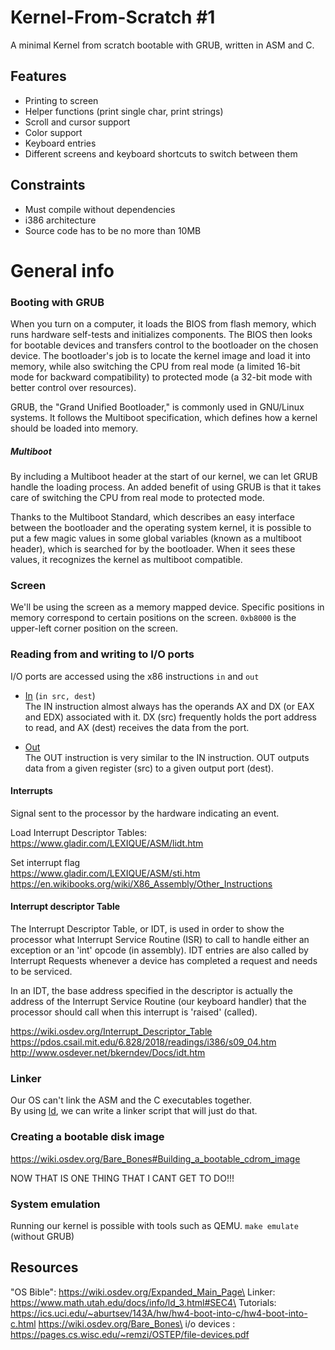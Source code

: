 # Kernel-From-Scratch #1

A minimal Kernel from scratch bootable with GRUB, written in ASM and C.

## Features
- Printing to screen
- Helper functions (print single char, print strings)
- Scroll and cursor support
- Color support
- Keyboard entries
- Different screens and keyboard shortcuts to switch  between them 

## Constraints
- Must compile without dependencies
- i386 architecture
- Source code has to be no more than 10MB

# General info
### Booting with GRUB
When you turn on a computer, it loads the BIOS from flash memory, which runs hardware self-tests and initializes components. The BIOS then looks for bootable devices and transfers control to the bootloader on the chosen device. The bootloader's job is to locate the kernel image and load it into memory, while also switching the CPU from real mode (a limited 16-bit mode for backward compatibility) to protected mode (a 32-bit mode with better control over resources).

GRUB, the "Grand Unified Bootloader," is commonly used in GNU/Linux systems. It follows the Multiboot specification, which defines how a kernel should be loaded into memory.

##### Multiboot
By including a Multiboot header at the start of our kernel, we can let GRUB handle the loading process. An added benefit of using GRUB is that it takes care of switching the CPU from real mode to protected mode.

Thanks to the Multiboot Standard, which describes an easy interface between the bootloader and the operating system kernel, it is possible to put a few magic values in some global variables (known as a multiboot header), which is searched for by the bootloader. When it sees these values, it recognizes the kernel as multiboot compatible.

### Screen
We'll be using the screen as a memory mapped device.
Specific positions in memory correspond to certain positions on the screen.
``` 0xb8000 ``` is the upper-left corner position on the screen.

### Reading from and writing to I/O ports
I/O ports are accessed using the x86 instructions ```in``` and ```out```

- [In](https://www.gladir.com/LEXIQUE/ASM/in.htm) 
(``` in src, dest ```) \
The IN instruction almost always has the operands AX and DX (or EAX and EDX) associated with it. DX (src) frequently holds the port address to read, and AX (dest) receives the data from the port.

- [Out](https://www.gladir.com/LEXIQUE/ASM/out.htm) \
The OUT instruction is very similar to the IN instruction. OUT outputs data from a given register (src) to a given output port (dest).

#### Interrupts
Signal sent to the processor by the hardware indicating an event.

Load Interrupt Descriptor Tables:\
https://www.gladir.com/LEXIQUE/ASM/lidt.htm

Set interrupt flag\
https://www.gladir.com/LEXIQUE/ASM/sti.htm
https://en.wikibooks.org/wiki/X86_Assembly/Other_Instructions


#### Interrupt descriptor Table 
The Interrupt Descriptor Table, or IDT, is used in order to show the processor what Interrupt Service Routine (ISR) to call to handle either an exception or an 'int' opcode (in assembly). IDT entries are also called by Interrupt Requests whenever a device has completed a request and needs to be serviced. 

In an IDT, the base address specified in the descriptor is actually the address of the Interrupt Service Routine (our keyboard handler) that the processor should call when this interrupt is 'raised' (called).

https://wiki.osdev.org/Interrupt_Descriptor_Table
https://pdos.csail.mit.edu/6.828/2018/readings/i386/s09_04.htm
http://www.osdever.net/bkerndev/Docs/idt.htm

### Linker
Our OS can't link the ASM and the C executables together. \
By using [ld](https://www.math.utah.edu/docs/info/ld_toc.html#SEC3), we can write a linker script that will just do that.

### Creating a bootable disk image
https://wiki.osdev.org/Bare_Bones#Building_a_bootable_cdrom_image

NOW THAT IS ONE THING THAT I CANT GET TO DO!!!


### System emulation
Running our kernel is possible with tools such as QEMU.
``` make emulate ``` (without GRUB)

## Resources
"OS Bible": https://wiki.osdev.org/Expanded_Main_Page\
Linker: https://www.math.utah.edu/docs/info/ld_3.html#SEC4\
Tutorials:\
https://ics.uci.edu/~aburtsev/143A/hw/hw4-boot-into-c/hw4-boot-into-c.html
https://wiki.osdev.org/Bare_Bones\
i/o devices : https://pages.cs.wisc.edu/~remzi/OSTEP/file-devices.pdf